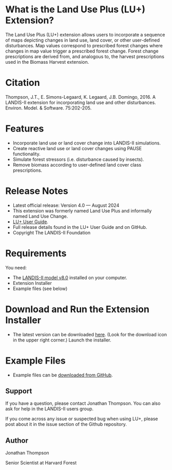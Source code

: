 # What is the Land Use Plus (LU+) Extension?
The Land Use Plus (LU+) extension allows users to incorporate a sequence of maps depicting changes in land use, land cover, or other user-defined disturbances. Map values correspond to prescribed forest changes where changes in map value trigger a prescribed forest change. Forest change prescriptions are derived from, and analogous to, the harvest prescriptions used in the Biomass Harvest extension.

# Citation
Thompson, J.T., E. Simons-Legaard, K. Legaard, J.B. Domingo, 2016. A LANDIS-II extension for incorporating land use and other disturbances. Environ. Model. & Software. 75:202-205.

# Features
 - Incorporate land use or land cover change into LANDIS-II simulations.
 - Create reactive land use or land cover changes using PAUSE functionality.
 - Simulate forest stressors (i.e. disturbance caused by insects).
 - Remove biomass according to user-defined land cover class prescriptions.
 
# Release Notes
 - Latest official release: Version 4.0 — August 2024
 - This extension was formerly named Land Use Plus and informally named Land Use Change.
 - [LU+ User Guide](https://github.com/LANDIS-II-Foundation/Extension-Land-Use-Plus/blob/master/docs/Land%20Use%20Plus%20v4.0%20User%20Guide.pdf).
 - Full release details found in the LU+ User Guide and on GitHub.
 - Copyright The LANDIS-II Foundation

# Requirements

You need:

- The [LANDIS-II model v8.0](http://www.landis-ii.org/install) installed on your computer.
- Extension Installer
- Example files (see below)

# Download and Run the Extension Installer
- The latest version can be downloaded [here](https://github.com/LANDIS-II-Foundation/Extension-Land-Use-Plus/blob/master/deploy/installer/LANDIS-II-V8%20Land%20Use%20Change%204.0-setup.exe). (Look for the download icon in the upper right corner.)  Launch the installer.

# Example Files
- Example files can be [downloaded from GitHub](https://downgit.github.io/#/home?url=https://github.com/LANDIS-II-Foundation/Extension-Land-Use-Plus/tree/master/Testing/Core8-LUC4.0).


## Support
If you have a question, please contact Jonathan Thompson. You can also ask for help in the LANDIS-II users group.

If you come across any issue or suspected bug when using LU+, please post about it in the issue section of the Github repository.

## Author
Jonathan Thompson

Senior Scientist at Harvard Forest


